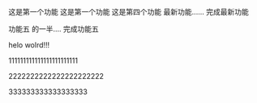 这是第一个功能
这是第一个功能
这是第四个功能
最新功能...... 完成最新功能

功能五 的一半.... 完成功能五

helo wolrd!!!

111111111111111111111111

2222222222222222222222

333333333333333333